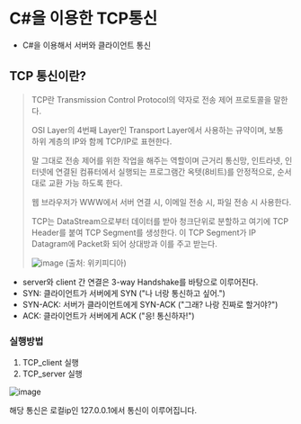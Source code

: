 # C#을 이용한 TCP통신
- C#을 이용해서 서버와 클라이언트 통신

## TCP 통신이란?
> TCP란 Transmission Control Protocol의 약자로 전송 제어 프로토콜을 말한다.
> 
> OSI Layer의 4번째 Layer인 Transport Layer에서 사용하는 규약이며, 보통 하위 계층의 IP와 함께 TCP/IP로 표현한다.
> 
> 말 그대로 전송 제어를 위한 작업을 해주는 역할이며 근거리 통신망, 인트라넷, 인터넷에 연결된 컴퓨터에서 실행되는 프로그램간 옥텟(8비트)를 안정적으로, 순서대로 교환 가능 하도록 한다.
> 
> 웹 브라우저가 WWW에서 서버 연결 시, 이메일 전송 시, 파일 전송 시 사용한다.
> 
> TCP는 DataStream으로부터 데이터를 받아 청크단위로 분할하고 여기에 TCP Header를 붙여 TCP Segment를 생성한다. 이 TCP Segment가 IP Datagram에 Packet화 되어 상대방과 이를 주고 받는다.
>
> ![image](https://github.com/hjyoon99/Csharp_TCP/assets/108658882/9ddf0907-2c6a-49e7-924e-e4b81e885098)
> (출처: 위키피디아)
> 
- server와 client 간 연결은 3-way Handshake를 바탕으로 이루어진다.
- SYN: 클라이언트가 서버에게 SYN ("나 너랑 통신하고 싶어.")
- SYN-ACK: 서버가 클라이언트에게 SYN-ACK ("그래? 나랑 진짜로 할거야?")
- ACK: 클라이언트가 서버에게 ACK ("응! 통신하자!")

### 실행방법
1. TCP_client 실행
2. TCP_server 실행

![image](https://github.com/hjyoon99/Csharp_TCP/assets/108658882/a460179a-7ae4-4e2b-b8a1-76123837cd85)

해당 통신은 로컬ip인 127.0.0.1에서 통신이 이루어집니다.
